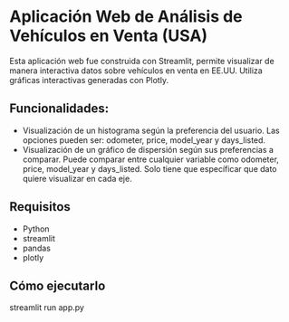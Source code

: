 # Aplicación Web de Análisis de Vehículos en Venta (USA)

Esta aplicación web fue construida con Streamlit, permite visualizar de manera interactiva datos sobre vehículos en venta en EE.UU. Utiliza gráficas interactivas generadas con Plotly.

## Funcionalidades:

- Visualización de un histograma según la preferencia del usuario. Las opciones pueden ser: odometer, price, model_year y days_listed.
- Visualización de un gráfico de dispersión según sus preferencias a comparar. Puede comparar entre cualquier variable como odometer, price, model_year y days_listed. Solo tiene que específicar que dato quiere visualizar en cada eje. 

## Requisitos

- Python
- streamlit
- pandas
- plotly

## Cómo ejecutarlo

streamlit run app.py